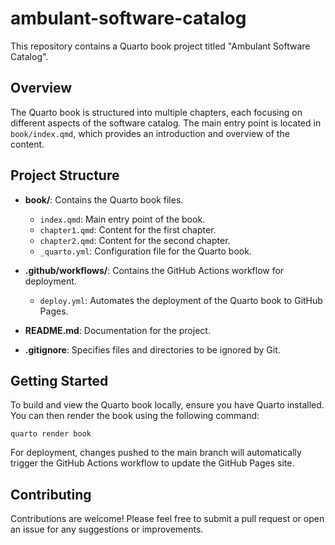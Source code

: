 # ambulant-software-catalog

This repository contains a Quarto book project titled "Ambulant Software Catalog". 

## Overview

The Quarto book is structured into multiple chapters, each focusing on different aspects of the software catalog. The main entry point is located in `book/index.qmd`, which provides an introduction and overview of the content.

## Project Structure

- **book/**: Contains the Quarto book files.
  - `index.qmd`: Main entry point of the book.
  - `chapter1.qmd`: Content for the first chapter.
  - `chapter2.qmd`: Content for the second chapter.
  - `_quarto.yml`: Configuration file for the Quarto book.

- **.github/workflows/**: Contains the GitHub Actions workflow for deployment.
  - `deploy.yml`: Automates the deployment of the Quarto book to GitHub Pages.

- **README.md**: Documentation for the project.

- **.gitignore**: Specifies files and directories to be ignored by Git.

## Getting Started

To build and view the Quarto book locally, ensure you have Quarto installed. You can then render the book using the following command:

```
quarto render book
```

For deployment, changes pushed to the main branch will automatically trigger the GitHub Actions workflow to update the GitHub Pages site.

## Contributing

Contributions are welcome! Please feel free to submit a pull request or open an issue for any suggestions or improvements.